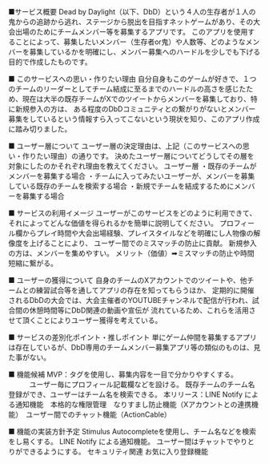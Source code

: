 ■サービス概要
Dead by Daylight（以下、DbD）という４人の生存者が１人の鬼からの追跡から逃れ、ステージから脱出を目指すネットゲームがあり、その大会出場のためにチームメンバー等を募集するアプリです。
このアプリを使用することによって、募集したいメンバー（生存者or鬼）や人数等、どのようなメンバーを募集しているかを明確にし、メンバー募集へのハードルを少しでも下げる目的で作成したものです。

■ このサービスへの思い・作りたい理由
自分自身もこのゲームが好きで、１つのチームのリーダーとしてチーム結成に至るまでのハードルの高さを感じたため、現在は大半の既存チームがXでのツイートからメンバーを募集しており、特に新規参入の方は、
ある程度のDbDコミュニティとの繋がりがないとメンバー募集をしているという情報すら入ってこないという現状を知り、このアプリ作成に踏み切りました。

■ ユーザー層について
ユーザー層の決定理由は、上記（このサービスへの思い・作りたい理由）の通りです。
決めたユーザー層についてどうしてその層を対象にしたのかそれぞれ理由を教えてください。
ユーザー層
・既存のチームがメンバーを募集する場合
・チームに入ってみたいユーザーが、メンバーを募集している既存のチームを検索する場合
・新規でチームを結成するためにメンバーを募集する場合

■ サービスの利用イメージ
ユーザーがこのサービスをどのように利用できて、それによってどんな価値を得られるかを簡単に説明してください。
プロフィール欄からプレイ時間や大会出場経験、プレイスタイルなどを明確にし人物像の解像度を上げることにより、
ユーザー間でのミスマッチの防止に貢献。
新規参入の方は、メンバーを集めやすい。
メリット（価値）➡︎ミスマッチの防止や時間短縮に繋がる。

■ ユーザーの獲得について
自身のチームのXアカウントでのツイートや、他チームとの練習試合等を通してアプリの存在を知ってもらうほか、
定期的に開催されるDbDの大会では、大会主催者のYOUTUBEチャンネルで配信が行われ、試合間の休憩時間等にDbD関連の動画や宣伝が
流れているため、これらを活用させて頂くことによりユーザー獲得を考えている。

■ サービスの差別化ポイント・推しポイント
単にゲーム仲間を募集するアプリは存在しているが、DbD専用のチームメンバー募集アプリ等の類似のものは、見た事がない。

■ 機能候補
MVP：タグを使用し、募集内容を一目で分かりやすくする。
　　　ユーザー毎にプロフィール記載欄などを設ける。
     既存チームのチーム名登録ができ、ユーザーはチーム名を検索できる。
本リリース：LINE Notify による通知機能　本格的な権限管理　なりすまし防止機能（Xアカウントとの連携機能）　ユーザー間でのチャット機能（ActionCable）

■ 機能の実装方針予定
Stimulus Autocompleteを使用し、チーム名などを検索をし易くする。
LINE Notify による通知機能。
ユーザー間はチャットでやりとりができるようにする。
セキュリティ関連
お気に入り登録機能